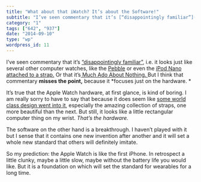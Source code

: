 ```yaml
---
title: "What about that iWatch? It’s about the Software!"
subtitle: "I’ve seen commentary that it’s [“disappointingly familiar”](https://twitter.com/tomgara/status/50941..."
category: "1"
tags: ["642", "937"]
date: "2014-09-10"
type: "wp"
wordpress_id: 11
---
```

I’ve seen commentary that it’s [“disappointingly familiar”](https://twitter.com/tomgara/status/509418078523121664?_ga=1.69942866.337543244.1409238690), i.e. it looks just like several other computer watches, like the [Pebble](http://www.cnet.com/products/pebble-watch/) or even the [iPod Nano attached to a strap.](http://www.bestbuy.com/site/griffin-technology-slap-case-for-6th-generation-apple-ipod-nano-blue/1962089.p;jsessionid=932D985DB6261479578DC5E63E5E218D.bbolsp-app02-159?id=1218303008664&skuId=1962089&st=categoryid$pcmcat272900050010&cp=1&lp=4) Or that it’s[ Much Ado About Nothing. ](http://www.engadget.com/2014/09/09/apple-watch-much-ado-about-nothing/?utm_source=Feed_Classic_Full&utm_medium=feed&utm_campaign=Engadget&?ncid=rss_full)But I think that commentary **misses the point,** because it *focuses just on the hardware. *

It’s true that the Apple Watch hardware, at first glance, is kind of boring. I am really sorry to have to say that because it does seem like [some world class design went into it](http://www.apple.com/watch/films/#film-design), especially the amazing collection of straps, one more beautiful than the next. But still, it looks like a little rectangular computer thing on my wrist. *That’s the hardware.*

The software on the other hand is a breakthrough. I haven’t played with it but I sense that it contains one new invention after another and it will set a whole new standard that others will definitely imitate. 

So my prediction: the Apple Watch is like the first iPhone. In retrospect a little clunky, maybe a little slow, maybe without the battery life you would like. But it is a foundation on which will set the standard for wearables for a long time.